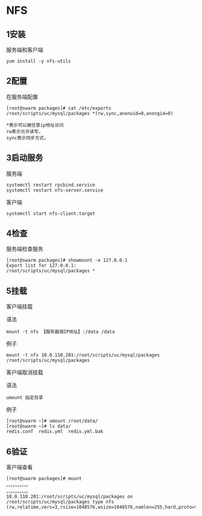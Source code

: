 # NFS



## 1安装

服务端和客户端

```
yum install -y nfs-utils
```

## 2配置

在服务端配置

```
[root@swarm packages]# cat /etc/exports
/root/scripts/uc/mysql/packages *(rw,sync,anonuid=0,anongid=0)
```

```
*表示可以被任意ip地址访问
rw表示允许读写，
sync表示同步方式，
```

## 3启动服务

服务端

```
systemctl restart rpcbind.service
systemctl restart nfs-server.service
```

客户端

```
systemctl start nfs-client.target
```

## 4检查

服务端检查服务

```
[root@swarm packages]# showmount -e 127.0.0.1
Export list for 127.0.0.1:
/root/scripts/uc/mysql/packages *
```

## 5挂载

客户端挂载

语法

```
mount -t nfs 【服务器端IP地址】:/data /data
```

例子

```
mount -t nfs 10.0.110.201:/root/scripts/uc/mysql/packages /root/scripts/uc/mysql/packages 
```

客户端取消挂载

语法

```
umount 指定目录
```

例子

```
[root@swarm ~]# umount /root/data/
[root@swarm ~]# ls data/
redis.conf  redis.yml  redis.yml.bak
```

## 6验证

客户端查看

```
[root@swarm packages]# mount
。。。。。。。。。。
。。。。。。。。。。
10.0.110.201:/root/scripts/uc/mysql/packages on /root/scripts/uc/mysql/packages type nfs (rw,relatime,vers=3,rsize=1048576,wsize=1048576,namlen=255,hard,proto=tcp,timeo=600,retrans=2,sec=sys,mountaddr=10.0.110.201,mountvers=3,mountport=20048,mountproto=tcp,local_lock=none,addr=10.0.110.201)
```

